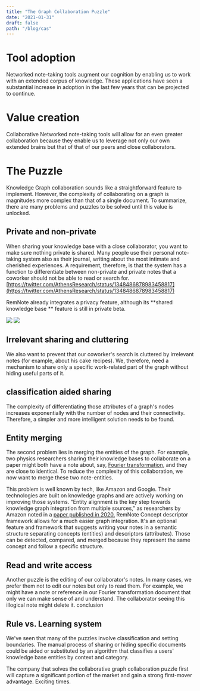 ```yaml
---
title: "The Graph Collaboration Puzzle"
date: "2021-01-31"
draft: false
path: "/blog/cas"
---
```


# Tool adoption

Networked note-taking tools augment our cognition by enabling us to work with an extended corpus of knowledge. These applications have seen a substantial increase in adoption in the last few years that can be projected to continue.

# Value creation

Collaborative Networked note-taking tools will allow for an even greater collaboration because they enable us to leverage not only our own extended brains but that of that of our peers and close collaborators.

# The Puzzle

Knowledge Graph collaboration sounds like a straightforward feature to implement. However, the complexity of collaborating on a graph is magnitudes more complex than that of a single document. To summarize, there are many problems and puzzles to be solved until this value is unlocked.

## Private and non-private

When sharing your knowledge base with a close collaborator, you want to make sure nothing private is shared. Many people use their personal note-taking system also as their journal, writing about the most intimate and cherished experiences. A requirement, therefore, is that the system has a function to differentiate between non-private and private notes that a coworker should not be able to read or search for.
[https://twitter.com/AthensResearch/status/1348486878983458817](https://twitter.com/AthensResearch/status/1348486878983458817)

RemNote already integrates a privacy feature, although its **shared knowledge base ** feature is still in private beta.

![](https://remnote-user-data.s3.amazonaws.com/SQxlxzXa_dB36uovos9Hi6YfSK8FOwixUkCYByEkpEOtUkcKd_i69dSI0D2_-F5swogsqzE5b3b8oQ928Dpd-t4IrwFHjjPpD6mzsLNeBp5psUcEmGSjMIwIyuhSjZXh.png)
![](https://remnote-user-data.s3.amazonaws.com/QqWUF8QFyUQrhYTxTBg5FgesDf1ZYWmuLoRqMzx6nQRD1ht3-IoB-t0E-EoDGDvJZ_CiHdUgVLfIT6nxmSWHzmzoGw5BEVh3cuIeP5z661q3-PqFfVooFtTt2M6VbOTY.png)

## Irrelevant sharing and cluttering

We also want to prevent that our coworker's search is cluttered by irrelevant notes (for example, about his cake recipes). We, therefore, need a mechanism to share only a specific work-related part of the graph without hiding useful parts of it.

## classification aided sharing

The complexity of differentiating those attributes of a graph's nodes increases exponentially with the number of nodes and their connectivity. Therefore, a simpler and more intelligent solution needs to be found.

## Entity merging

The second problem lies in merging the entities of the graph. For example, two physics researchers sharing their knowledge bases to collaborate on a paper might both have a note about, say, [Fourier transformation](https://en.wikipedia.org/wiki/Fourier_transform), and they are close to identical. To reduce the complexity of this collaboration, we now want to merge these two note-entities.

This problem is well known by tech, like Amazon and Google. Their technologies are built on knowledge graphs and are actively working on improving those systems. "Entity alignment is the key step towards knowledge graph integration from multiple sources," as researchers by Amazon noted in a [paper published in 2020.](https://www.amazon.science/blog/combining-knowledge-graphs-quickly-and-accurately)
RemNote Concept descriptor framework allows for a much easier graph integration. It's an optional feature and framework that suggests writing your notes in a semantic structure separating concepts (entities) and descriptors (attributes). Those can be detected, compared, and merged because they represent the same concept and follow a specific structure.

## Read and write access

Another puzzle is the editing of our collaborator's notes. In many cases, we prefer them not to edit our notes but only to read them. For example, we might have a note or reference in our Fourier transformation document that only we can make sense of and understand. The collaborator seeing this illogical note might delete it.
conclusion

## Rule vs. Learning system

We've seen that many of the puzzles involve classification and setting boundaries. The manual process of sharing or hiding specific documents could be aided or substituted by an algorithm that classifies a users' knowledge base entities by context and category.

The company that solves the collaborative graph collaboration puzzle first will capture a significant portion of the market and gain a strong first-mover advantage. Exciting times.
